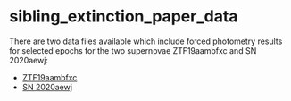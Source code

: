 # sibling_extinction_paper_data

There are two data files available which include forced photometry results for selected epochs for the two supernovae ZTF19aambfxc and SN 2020aewj:

- [ZTF19aambfxc](./data/zuds_selected_outlier_removed_oldsn.csv)
- [SN 2020aewj](./data/zuds_selected_outlier_removed_newsn.csv)
